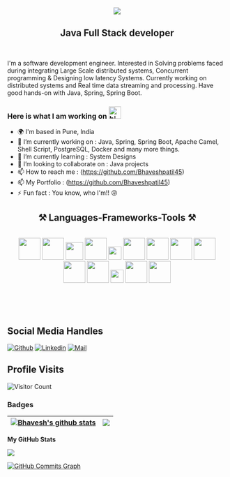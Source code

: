 <h1 align="center">
    <img src="https://readme-typing-svg.herokuapp.com/?font=Righteous&size=35&center=true&vCenter=true&width=500&height=70&duration=4000&lines=Hi+There!+👋;+I'm+Bhavesh+patil!;" />
</h1>
<h2 align="center">Java Full Stack developer </h2>
<br/>

I'm a software development engineer. Interested in Solving problems faced during integrating Large Scale distributed systems, Concurrent programming & Designing low latency Systems. Currently working on distributed systems and Real time data streaming and processing. Have good hands-on with Java, Spring, Spring Boot.

### Here is what I am working on <img src="https://user-images.githubusercontent.com/1303154/88677602-1635ba80-d120-11ea-84d8-d263ba5fc3c0.gif" width="28px" height="28px" alt="hi">
- 🌍 I'm based in Pune, India
- 🔭 I’m currently working on : Java, Spring, Spring Boot, Apache Camel, Shell Script, PostgreSQL, Docker and many more things.
- 🌱 I’m currently learning : System Designs
- 👯 I’m looking to collaborate on : Java projects
- 📫 How to reach me : (https://github.com/Bhaveshpatil45)
- 📫 My Portfolio : (https://github.com/Bhaveshpatil45)
- ⚡ Fun fact : You know, who I'm!! 😜

<h2 align="center">⚒️ Languages-Frameworks-Tools ⚒️</h2>
<br/>
<div align="center">
   <code><img height="50" src="https://www.vectorlogo.zone/logos/java/java-horizontal.svg"></code>
<code><img height="50" src="https://www.vectorlogo.zone/logos/springio/springio-ar21.svg"></code>
<code><img height="40" src="https://www.vectorlogo.zone/logos/mysql/mysql-horizontal.svg"></code>	
<code><img height="50" src="https://www.vectorlogo.zone/logos/opensource/opensource-ar21.svg"></code>
<code><img height="30" src="https://github.com/get-icon/geticon/blob/master/icons/maven.svg"></code>
<code><img height="50" src="https://github.com/get-icon/geticon/blob/master/icons/microsoft-windows.svg"></code>
<code><img height="50" src="https://www.vectorlogo.zone/logos/linux/linux-ar21.svg"></code>
<code><img height="50" src="https://www.vectorlogo.zone/logos/ubuntu/ubuntu-ar21.svg"></code>
<code><img height="50" src="https://github.com/get-icon/geticon/blob/master/icons/microsoft-office.svg"></code>
<code><img height="50" src="https://www.vectorlogo.zone/logos/github/github-ar21.svg"></code>
<code><img height="50" src="https://www.vectorlogo.zone/logos/gitlab/gitlab-ar21.svg"></code>
<code><img height="30" src="https://github.com/get-icon/geticon/blob/master/icons/eclipse-logo.svg"></code>
<code><img height="50" src="https://img.icons8.com/color/344/intellij-idea.png"></code>
<code><img height="50" src="https://img.icons8.com/color/344/notepad-plus-plus.png"></code>
</div>
  
  <br/><br/><br/>
</div>

## Social Media Handles
[![Github](https://img.shields.io/github/followers/Bhaveshpatil45?label=Follow&style=social)](https://github.com/Bhaveshpatil45)
[![Linkedin](https://img.shields.io/badge/-Bhaveshpatil-blue?style=flat-square&logo=linkedin&logoColor=white&link=)](https://www.linkedin.com/in/bhavesh-patil-b3472a19a/)
[![Mail](https://img.shields.io/badge/-bp700259@gmail.com-gray?style=flat-square&logo=gmail&logoColor=red&link=)](mailto:bp700259@gmail.com)

## Profile Visits
![Visitor Count](https://profile-counter.glitch.me/{Bhaveshpatil45}/count.svg)

### Badges
| <a href="https://github.com/Bhaveshpatil45/Bhaveshpatil45"><img align="center" src="https://github-readme-stats.vercel.app/api?username=Bhaveshpatil45&show_icons=true&theme=buefy&hide_border=true&count_private=true" alt="Bhavesh's github stats" /></a> | <a href="https://github.com/Bhaveshpatil45/Bhaveshpatil45"><img align="center" src="https://github-readme-stats.vercel.app/api/top-langs/?username=Bhaveshpatil45&layout=compact&theme=buefy&hide_border=true&langs_count=8" /></a> |
| ------------- | ------------- |

<b>My GitHub Stats</b>

<a href="http://www.github.com/Bhaveshpatil45"><img src="https://github-readme-streak-stats.herokuapp.com/?user=Bhaveshpatil45&stroke=ffffff&background=1c1917&ring=0891b2&fire=0891b2&currStreakNum=ffffff&currStreakLabel=0891b2&sideNums=ffffff&sideLabels=ffffff&dates=ffffff&hide_border=true" /></a>

<a href="http://www.github.com/Bhaveshpatil45"><img src="https://activity-graph.herokuapp.com/graph?username=Bhaveshpatil45&bg_color=1c1917&color=ffffff&line=0891b2&point=ffffff&area_color=1c1917&area=true&hide_border=true&custom_title=GitHub%20Commits%20Graph" alt="GitHub Commits Graph" /></a>
